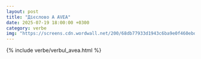 ```yaml
---
layout: post
title: "Дієслово A AVEA"
date: 2025-07-19 18:00:00 +0300
category: verbe
img: "https://screens.cdn.wordwall.net/200/68db77933d1943c6ba9e0f460ebdeb33_0"
---
```


{% include verbe/verbul_avea.html %}
